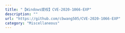 ```yaml
---
title: "【Windows提权】CVE-2020-1066-EXP"
description: ""
url: "https://github.com/cbwang505/CVE-2020-1066-EXP"
category: "Miscellaneous"
---
```

